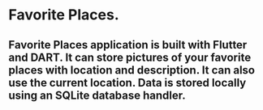 # Favorite Places.
## Favorite Places application is built with Flutter and DART. It can store pictures of your favorite places with location and description. It can also use the current location. Data is stored locally using an SQLite database handler.

